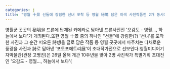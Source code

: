 ```yaml
---
categories: j
title: "영월 十景 선돌에 강림한 선녀 포착 등 영월 秘境 담은 이색 사진작품전 2개 동시에 열린다"
---
```

영월군 곳곳의 秘境을 드론에 탑재된 카메라로 담아낸 드론사진전 &#39;오감도 - 영월..., 하늘에서 보다&#39;가 개최된다.또한 영월 十景 중의 하나인 "선돌"에 강림한(?) &#39;선녀&#39;를 포착한 사진과 그 순간 떠오른 詩想을 글로 담은 작품 등 영월 곳곳에서 마주치는 다채로운 풍광을 사진과 詩로 담아낸 &#39;포토포에트리展&#39;이 초대작가전으로 선보인다.영월미디어기자박물관(관장 고명진)은 26일 올해 개관 10주년을 맞아 2명 사진작가 특별기획 초대전인 &#39;오감도 - 영월..., 하늘에서 보다&#39;(